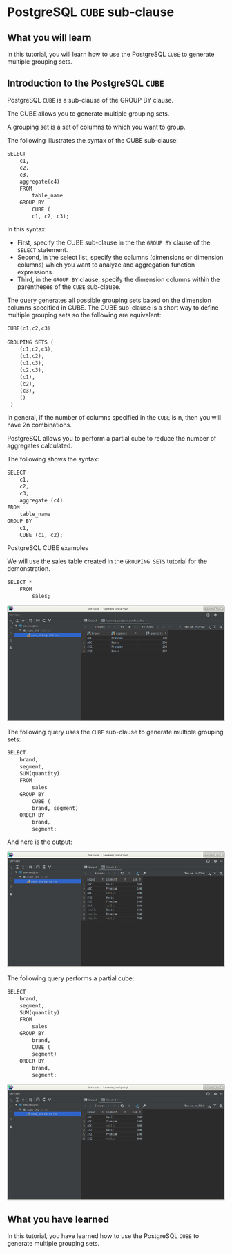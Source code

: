 # PostgreSQL `CUBE` sub-clause

## What you will learn

in this tutorial, you will learn how to use the PostgreSQL `CUBE` to generate multiple grouping sets.

## Introduction to the PostgreSQL `CUBE`

PostgreSQL `CUBE` is a sub-clause of the GROUP BY clause. 

The CUBE allows you to generate multiple grouping sets.

A grouping set is a set of columns to which you want to group. 

The following illustrates the syntax of the CUBE sub-clause:

    SELECT
        c1,
        c2,
        c3,
        aggregate(c4)
        FROM
            table_name
        GROUP BY
            CUBE (
            c1, c2, c3);

In this syntax:

- First, specify the CUBE sub-clause in the the `GROUP BY` clause of the `SELECT` statement.
- Second, in the select list, specify the columns (dimensions or dimension columns) which you want to analyze and 
aggregation function expressions.
- Third, in the `GROUP BY` clause, specify the dimension columns within the parentheses of the `CUBE` sub-clause.

The query generates all possible grouping sets based on the dimension columns specified in CUBE. The CUBE sub-clause is 
a short way to define multiple grouping sets so the following are equivalent:

    CUBE(c1,c2,c3) 
     
    GROUPING SETS (
        (c1,c2,c3), 
        (c1,c2),
        (c1,c3),
        (c2,c3),
        (c1),
        (c2),
        (c3), 
        ()
     )

In general, if the number of columns specified in the `CUBE` is n, then you will have 2n combinations.

PostgreSQL allows you to perform a partial cube to reduce the number of aggregates calculated. 

The following shows the syntax:

    SELECT
        c1,
        c2,
        c3,
        aggregate (c4)
    FROM
        table_name
    GROUP BY
        c1,
        CUBE (c1, c2);
        
PostgreSQL CUBE examples

We will use the sales table created in the `GROUPING SETS` tutorial for the demonstration.

    SELECT *
        FROM
            sales;

![Cube 001](../images/cube_001.png)

The following query uses the `CUBE` sub-clause to generate multiple grouping sets:

    SELECT
        brand,
        segment,
        SUM(quantity)
        FROM
            sales
        GROUP BY
            CUBE (
            brand, segment)
        ORDER BY
            brand,
            segment;

And here is the output:

![Cube 002](../images/cube_002.png)

The following query performs a partial cube:

    SELECT
        brand,
        segment,
        SUM(quantity)
        FROM
            sales
        GROUP BY
            brand,
            CUBE (
            segment)
        ORDER BY
            brand,
            segment;

![Cube 003](../images/cube_003.png)

## What you have learned

In this tutorial, you have learned how to use the PostgreSQL `CUBE` to generate multiple grouping sets.